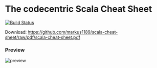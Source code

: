 # The codecentric Scala Cheat Sheet
[![Build Status](https://travis-ci.org/markus1189/scala-cheat-sheet.svg)](https://travis-ci.org/markus1189/scala-cheat-sheet)

Download: https://github.com/markus1189/scala-cheat-sheet/raw/pdf/scala-cheat-sheet.pdf

### Preview

![preview](https://github.com/markus1189/scala-cheat-sheet/raw/pdf/scala-cheat-sheet.png)
